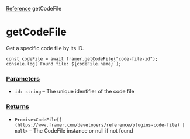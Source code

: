 [Reference](https://www.framer.com/developers/reference)
getCodeFile
# getCodeFile
Get a specific code file by its ID.
```
const codeFile = await framer.getCodeFile("code-file-id");
console.log(`Found file: ${codeFile.name}`);
```

### [Parameters](https://www.framer.com/developers/reference/plugins-code-files-get-code-file#parameters)
  * `id: string` – The unique identifier of the code file 


### [Returns](https://www.framer.com/developers/reference/plugins-code-files-get-code-file#returns)
  * `Promise<CodeFile[](https://www.framer.com/developers/reference/plugins-code-file) | null>` – The CodeFile instance or null if not found


